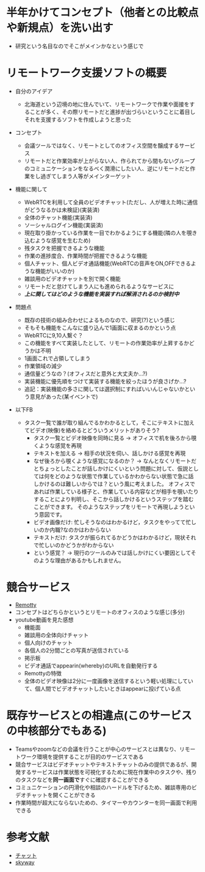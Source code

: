 # 半年かけてコンセプト（他者との比較点や新規点）を洗い出す

- 研究という名目なのでそこがメインかなという感じで

# リモートワーク支援ソフトの概要

- 自分のアイデア
  - 北海道という辺境の地に住んでいて、リモートワークで作業や面接をすることが多く、その際リモートだと進捗が出づらいということに着目しそれを支援するソフトを作成しようと思った
- コンセプト
  - 会議ツールではなく、リモートとしてのオフィス空間を醸成するサービス
  - リモートだと作業効率が上がらない人、作られてから間もないグループのコミュニケーションをなるべく潤滑にしたい人、逆にリモートだと作業をし過ぎてしまう人等がメインターゲット
- 機能に関して
  - WebRTCを利用して全員のビデオチャット(ただし、人が増えた時に通信がどうなるかは未検証)(実装済)
  - 全体のチャット機能(実装済)
  - ソーシャルログイン機能(実装済)
  - 現在取り掛かっている作業を一目でわかるようにする機能(隣の人を覗き込むような感覚を生むため)
  - 残タスクを把握できるような機能
  - 作業の進捗度合、作業時間が把握できるような機能
  - 個人チャット、個人ビデオ通話機能(WebRTCの音声をON,OFFできるような機能がいいのか)
  - 雑談用のビデオチャットを別で開く機能
  - リモートだと怠けてしまう人にも進められるようなサービスに
  - ___上に関してはどのような機能を実装すれば解消されるのか検討中___

- 問題点
  - 既存の技術の組み合わせによるものなので、研究(?)という感じ
  - そもそも機能をこんなに盛り込んで1画面に収まるのかという点
  - WebRTCに9,10人繋ぐ？
  - この機能をすべて実装したとして、リモートの作業効率が上昇するかどうかは不明
  - 1画面これで占領してしまう
  - 作業領域の減少
  - 通信量どうなの？(オフィスだと意外と大丈夫か...?)
  - 実装機能に優先順をつけて実装する機能を絞ったほうが良さげか...?
  - 追記：実装機能の多さに関しては選択制にすればいいんじゃないかという意見があった(某イベントで)

- 以下FB
  - タスク一覧で誰が取り組んでるかわかるとして，そこにテキストに加えてビデオ(映像)を絡めるとどういうメリットがありそう?
    - タスク一覧とビデオ映像を同時に見る
    -> オフィスで机を後ろから覗くような感覚を再現
    - テキストを加える
    -> 相手の状況を伺い、話しかける感覚を再現
    - なぜ後ろから覗くような感覚になるのか？
    -> なんとなくリモートだとちょっとしたことが話しかけにくいという問題に対して、仮説としては何をどのような状態で作業しているかわからない状態で急に話しかけるのは難しいからでは？という風に考えました。
    オフィスであれば作業している様子と、作業している内容などが相手を覗いたりすることにより判明し、そこから話しかけるというステップを踏むことができます。
    そのようなステップをリモートで再現しようという意図です。
    - ビデオ画像だけ: 忙しそうなのはわかるけど，タスクをやってて忙しいのか内職?なのかはわからない
    - テキストだけ: タスクが振られてるかどうかはわかるけど，現状それで忙しいのかどうかがわからない
    - という感覚？
    -> 現行のツールのみでは話しかけにくい要因としてそのような理由があるかもしれません。

# 競合サービス

- [Remotty](https://www.remotty.net)
- コンセプトはどちらかというとリモートのオフィスのような感じ(多分)
- youtube動画を見た感想
  - 機能面
  - 雑談用の全体向けチャット
  - 個人向けのチャット
  - 各個人の2分間ごとの写真が送信されている
  - 掲示板
  - ビデオ通話でappearin(whereby)のURLを自動発行する
  - Remottyの特徴
  - 全体のビデオ映像は2分に一度画像を送信するという軽い処理にしていて、個人間でビデオチャットしたいときはappearに投げている点

# 既存サービスとの相違点(このサービスの中核部分でもある)

- Teamsやzoomなどの会議を行うことが中心のサービスとは異なり、リモートワーク環境を提供することが目的のサービスである
- 競合サービスはビデオチャットやテキストチャットのみの提供であるが、開発するサービスは作業状態を可視化するために現在作業中のタスクや、残りのタスクなどを**同一画面で**すぐに確認することができる
- コミュニケーションの円滑化や相談のハードルを下げるため、雑談専用のビデオチャットを開くことができる
- 作業時間が超大にならないための、タイマーやカウンターを同一画面で利用できる

# 参考文献

- [チャット](https://qiita.com/codomo_pro/items/9e651e8cffaa90681426)
- [skyway](https://qiita.com/yusuke84/items/54dce88f9e896903e64f)
